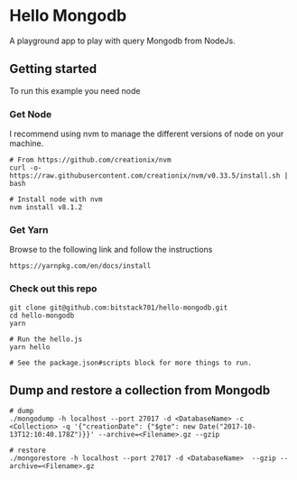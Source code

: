 # Hello Mongodb

A playground app to play with query Mongodb from NodeJs.


## Getting started

To run this example you need node

### Get Node

I recommend using nvm to manage the different versions of node on your machine.

    # From https://github.com/creationix/nvm
    curl -o- https://raw.githubusercontent.com/creationix/nvm/v0.33.5/install.sh | bash
    
    # Install node with nvm
    nvm install v8.1.2
     
### Get Yarn

Browse to the following link and follow the instructions
    
    https://yarnpkg.com/en/docs/install    
    
    
### Check out this repo

    git clone git@github.com:bitstack701/hello-mongodb.git
    cd hello-mongodb
    yarn 
    
    # Run the hello.js 
    yarn hello 

    # See the package.json#scripts block for more things to run.
    
## Dump and restore a collection from Mongodb

    # dump
    ./mongodump -h localhost --port 27017 -d <DatabaseName> -c <Collection> -q '{"creationDate": {"$gte": new Date("2017-10-13T12:10:40.178Z")}}' --archive=<Filename>.gz --gzip 
    
    # restore
    ./mongorestore -h localhost --port 27017 -d <DatabaseName>  --gzip --archive=<Filename>.gz   